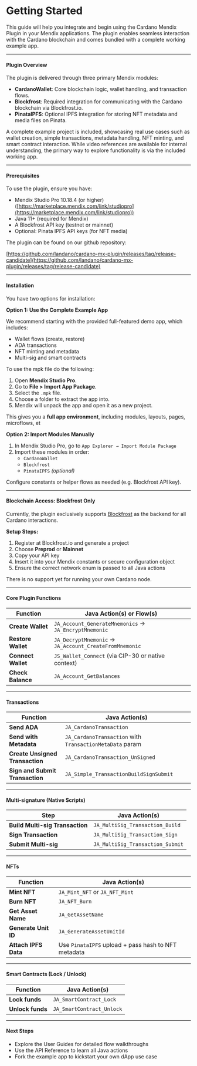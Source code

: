 # Getting Started

This guide will help you integrate and begin using the Cardano Mendix Plugin in your Mendix applications. The plugin enables seamless interaction with the Cardano blockchain and comes bundled with a complete working example app.

***

#### Plugin Overview

The plugin is delivered through three primary Mendix modules:

* **CardanoWallet**: Core blockchain logic, wallet handling, and transaction flows.
* **Blockfrost**: Required integration for communicating with the Cardano blockchain via Blockfrost.io.
* **PinataIPFS**: Optional IPFS integration for storing NFT metadata and media files on Pinata.

A complete example project is included, showcasing real use cases such as wallet creation, simple transactions, metadata handling, NFT minting, and smart contract interaction. While video references are available for internal understanding, the primary way to explore functionality is via the included working app.

***

#### Prerequisites

To use the plugin, ensure you have:

* Mendix Studio Pro 10.18.4 (or higher)\
  ([https://marketplace.mendix.com/link/studiopro](https://marketplace.mendix.com/link/studiopro))
* Java 11+ (required for Mendix)
* A Blockfrost API key (testnet or mainnet)
* Optional: Pinata IPFS API keys (for NFT media)

The plugin can be found on our github repository:

[https://github.com/landano/cardano-mx-plugin/releases/tag/release-candidate](https://github.com/landano/cardano-mx-plugin/releases/tag/release-candidate)

***

#### Installation

You have two options for installation:

**Option 1: Use the Complete Example App**

We recommend starting with the provided full-featured demo app, which includes:

* Wallet flows (create, restore)
* ADA transactions
* NFT minting and metadata
* Multi-sig and smart contracts

To use the mpk file do the following:

1. Open **Mendix Studio Pro**.
2. Go to **File > Import App Package**.
3. Select the `.mpk` file.
4. Choose a folder to extract the app into.
5. Mendix will unpack the app and open it as a new project.

This gives you a **full app environment**, including modules, layouts, pages, microflows, et

**Option 2: Import Modules Manually**

1. In Mendix Studio Pro, go to `App Explorer → Import Module Package`
2. Import these modules in order:
   * `CardanoWallet`
   * `Blockfrost`
   * `PinataIPFS` _(optional)_

Configure constants or helper flows as needed (e.g. Blockfrost API key).

***

#### Blockchain Access: Blockfrost Only

Currently, the plugin exclusively supports [Blockfrost](https://blockfrost.io) as the backend for all Cardano interactions.

**Setup Steps:**

1. Register at Blockfrost.io and generate a project
2. Choose **Preprod** or **Mainnet**
3. Copy your API key
4. Insert it into your Mendix constants or secure configuration object
5. Ensure the correct network enum is passed to all Java actions

There is no support yet for running your own Cardano node.

***

#### Core Plugin Functions

| Function           | Java Action(s) or Flow(s)                              |
| ------------------ | ------------------------------------------------------ |
| **Create Wallet**  | `JA_Account_GenerateMnemonics` → `JA_EncryptMnemonic`  |
| **Restore Wallet** | `JA_DecryptMnemonic` → `JA_Account_CreateFromMnemonic` |
| **Connect Wallet** | `JS_Wallet_Connect` (via CIP-30 or native context)     |
| **Check Balance**  | `JA_Account_GetBalances`                               |

***

#### Transactions

| Function                        | Java Action(s)                                           |
| ------------------------------- | -------------------------------------------------------- |
| **Send ADA**                    | `JA_CardanoTransaction`                                  |
| **Send with Metadata**          | `JA_CardanoTransaction` with `TransactionMetaData` param |
| **Create Unsigned Transaction** | `JA_CardanoTransaction_UnSigned`                         |
| **Sign and Submit Transaction** | `JA_Simple_TransactionBuildSignSubmit`                   |

***

#### Multi-signature (Native Scripts)

| Step                            | Java Action(s)                   |
| ------------------------------- | -------------------------------- |
| **Build Multi-sig Transaction** | `JA_MultiSig_Transaction_Build`  |
| **Sign Transaction**            | `JA_MultiSig_Transaction_Sign`   |
| **Submit Multi-sig**            | `JA_MultiSig_Transaction_Submit` |

***

#### NFTs

| Function             | Java Action(s)                                      |
| -------------------- | --------------------------------------------------- |
| **Mint NFT**         | `JA_Mint_NFT` or `JA_NFT_Mint`                      |
| **Burn NFT**         | `JA_NFT_Burn`                                       |
| **Get Asset Name**   | `JA_GetAssetName`                                   |
| **Generate Unit ID** | `JA_GenerateAssetUnitId`                            |
| **Attach IPFS Data** | Use `PinataIPFS` upload + pass hash to NFT metadata |

***

#### Smart Contracts (Lock / Unlock)

| Function         | Java Action(s)            |
| ---------------- | ------------------------- |
| **Lock funds**   | `JA_SmartContract_Lock`   |
| **Unlock funds** | `JA_SmartContract_Unlock` |

***

#### Next Steps

* Explore the User Guides for detailed flow walkthroughs
* Use the API Reference to learn all Java actions
* Fork the example app to kickstart your own dApp use case
